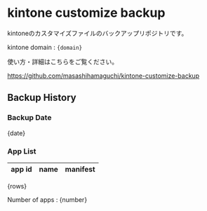# kintone customize backup

kintoneのカスタマイズファイルのバックアップリポジトリです。

kintone domain : `{domain}`

使い方・詳細はこちらをご覧ください。

https://github.com/masashihamaguchi/kintone-customize-backup

## Backup History

### Backup Date

{date}

### App List

| app id | name | manifest |
|:---:|:-----|:---------|
{rows}


Number of apps : {number}
